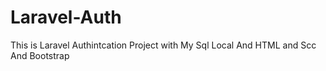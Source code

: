 # Laravel-Auth
This is Laravel Authintcation Project with My Sql  Local And HTML and Scc And Bootstrap 
